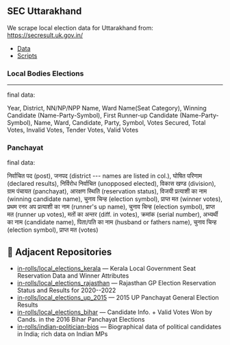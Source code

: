 ## SEC Uttarakhand

We scrape local election data for Uttarakhand from: https://secresult.uk.gov.in/

* [Data](data/)
* [Scripts](scripts/)

### Local Bodies Elections
---------------------------

final data: 


Year, District, NN/NP/NPP Name, Ward Name(Seat Category), Winning Candidate (Name-Party-Symbol), First Runner-up Candidate (Name-Party-Symbol), Name, Ward, Candidate, Party, Symbol, Votes Secured, Total Votes, Invalid Votes, Tender Votes, Valid Votes


### Panchayat

final data: 

निर्वाचित पद (post), जनपद (district --- names are listed in col.),  घोषित परिणाम (declared results), निर्विरोध निर्वाचित (unopposed elected), विकास खण्‍ड (division),	ग्राम पंचायत (panchayat), आरक्षण स्थिति (reservation status), विजयी प्रत्‍याशी का नाम (winning candidate name), चुनाव चिन्‍ह (election symbol),	प्राप्‍त मत (winner votes), प्रथम रनर अप प्रत्‍याशी का नाम (runner's up name),	चुनाव चिन्‍ह (election symbol),	प्राप्‍त मत (runner up votes), मतों का अन्‍तर (diff. in votes), क्रमांक (serial number), अभ्‍यर्थी का नाम (candidate name), पिता/पति का नाम (husband or fathers name),	चुनाव चिन्‍ह (election symbol),	प्राप्‍त मत (votes)


## 🔗 Adjacent Repositories

- [in-rolls/local_elections_kerala](https://github.com/in-rolls/local_elections_kerala) — Kerala Local Government Seat Reservation Data and Winner Attributes
- [in-rolls/local_elections_rajasthan](https://github.com/in-rolls/local_elections_rajasthan) — Rajasthan GP Election Reservation Status and Results for 2020--2022
- [in-rolls/local_elections_up_2015](https://github.com/in-rolls/local_elections_up_2015) — 2015 UP Panchayat General Election Results
- [in-rolls/local_elections_bihar](https://github.com/in-rolls/local_elections_bihar) — Candidate Info. + Valid Votes Won by Cands. in the 2016 Bihar Panchayat Elections
- [in-rolls/indian-politician-bios](https://github.com/in-rolls/indian-politician-bios) — Biographical data of political candidates in India; rich data on Indian MPs

